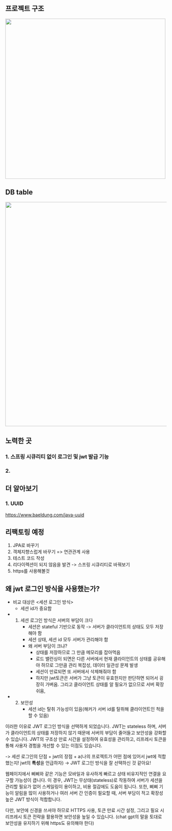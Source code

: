 ## 프로젝트 구조
<img width=500 src="https://postfiles.pstatic.net/MjAyNDA4MjFfMjYg/MDAxNzI0MjM0NTUzNjc5.QIEfGgbysrA2cXmXPqGcYOzDAzZO84K-hc8vdLZ-1Fog.8qnvdEr1QAZmgj5Fz7kqv33JZUhghqgRdFbzspKfdnkg.JPEG/Untitled_Design-001.jpg?type=w966" />

## DB table
<img width=700 src="https://postfiles.pstatic.net/MjAyNDA4MjFfMTk5/MDAxNzI0MjI5MzI4NjE1.NapBYRYcBqqy7K6mr7OsRdsZlW-l9U1veqQQ1H_OIEIg.9R72hmgXI07svrTuGCcnDNLA1eU7QO-m4cCDHA8BJOIg.PNG/MZBeeper_(1).png?type=w966" />

## 노력한 곳
### 1. 스프링 시큐리티 없이 로그인 및 jwt 발급 기능
### 2. 


## 더 알아보기
### 1. UUID
https://www.baeldung.com/java-uuid

## 리팩토링 예정
1. JPA로 바꾸기
2. 객체지향스럽게 바꾸기 => 연관관계 사용
3. 테스트 코드 작성
4. 리다이렉션이 되지 않음을 발견 -> 스프링 시큐리티로 바꿔보기
5. https를 사용해볼것 


## 왜 jwt 로그인 방식을 사용했는가?
- 비교 대상은 <세션 로그인 방식>
  - 세션 id가 중요함 
- 1) 세션 로그인 방식은 서버의 부담이 크다
     - 세션은 stateful 기반으로 동작 -> 서버가 클라이언트의 상태도 모두 저장해야 함 
     - 세션 상태, 세션 id 모두 서버가 관리해야 함
     - 왜 서버 부담이 크냐?
       - 상태를 저장하므로 그 만큼 메모리를 잡아먹음
       - 로드 밸런싱이 되면은 다른 서버에서 현재 클라이언트의 상태를 공유해야 하므로 그만큼 관리 복잡성, 데이터 일관성 문제 발생 
       - 세션이 만료되면 또 서버에서 삭제해줘야 함
       - 하지만 jwt토큰은 서버가 그냥 토큰이 유효한지만 판단하면 되어서 굉장히 가벼움. 그리고 클라이언트 상태를 알 필요가 없으므로 서버 확장 쉬움, 
- 2) 보안성
     - 세션 id는 탈취 가능성이 있음(해커가 서버 id를 탈취해 클라이언트인 척을 할 수 있음)
    
이러한 이유로 JWT 로그인 방식을 선택하게 되었습니다. JWT는 stateless 하며, 서버가 클라이언트의 상태를 저장하지 않기 때문에 서버의 부담이 줄어들고 보안성을 강화할 수 있습니다. JWT의 구조상 만료 시간을 설정하여 유효성을 관리하고, 리프레시 토큰을 통해 사용자 경험을 개선할 수 있는 이점도 있습니다.

-> 세션 로그인의 단점 + jwt의 장점 + a(나의 프로젝트가 어떤 점에 있어서 jwt에 적합했는지! jwt의 **특성**을 언급하자)
-> JWT 로그인 방식을 잘 선택하신 것 같아요!

웹페이지에서 삐삐와 같은 기능은 모바일과 유사하게 빠르고 상태 비유지적인 연결을 요구할 가능성이 큽니다. 이 경우, JWT는 무상태(stateless)로 작동하여 서버가 세션을 관리할 필요가 없어 스케일링이 용이하고, 비용 절감에도 도움이 됩니다. 또한, 삐삐 기능이 알림을 많이 사용하거나 여러 서버 간 인증이 필요할 때, 서버 부담이 적고 확장성 높은 JWT 방식이 적합합니다.

다만, 보안에 신경을 쓰셔야 하므로 HTTPS 사용, 토큰 만료 시간 설정, 그리고 필요 시 리프레시 토큰 전략을 활용하면 보안성을 높일 수 있습니다.
(chat gpt의 말을 토대로 보안성을 유지하기 위해 https도 유의해야 한다)
